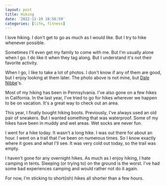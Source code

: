 ```yaml
---
layout: post
title: Hiking
date: '2022-11-19 18:56:59'
categories: [life, fitness]
---
```


I love hiking. I don't get to go as much as I would like. But I try to hike whenever possible.

Sometimes I'll even get my family to come with me. But I'm usually alone when I go. I do like it when they tag along. But I understand it's not their favorite activity.

When I go, I like to take a lot of photos. I don't know if any of them are good, but I enjoy looking at them later. The photo above is not mine, but [Dale Nibbe](https://unsplash.com/photos/6mU7uCAO64I)'s.

Most of my hiking has been in Pennsylvania. I've also gone on a few hikes in California. In the last year, I've tried to go for hikes wherever we happen to be on vacation. It's a great way to check out an area.

This year, I finally bought hiking boots. Previously, I've always used an old pair of sneakers. But I wanted something that was waterproof. Some of my hikes have been in muddy and wet areas. Wet socks are never fun.

I went for a hike today. It wasn't a long hike. I was out there for about an hour. I went on a trail that I've been on numerous times. So I know exactly where it goes and what I'll see. It was very cold out today, so the trail was empty.

I haven't gone for any overnight hikes. As much as I enjoy hiking, I hate camping in tents. Sleeping (or trying to) on the ground is the worst. I've had some bad experiences camping and would rather not do it again.

For now, I'm sticking to short(ish) hikes all shorter than a few hours.

